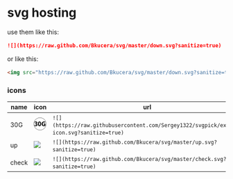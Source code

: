 # svg hosting

use them like this:

```markdown
![](https://raw.github.com/Bkucera/svg/master/down.svg?sanitize=true)
```

or like this:

```markdown
<img src="https://raw.github.com/Bkucera/svg/master/down.svg?sanitize=true"/>
```

### icons
name|icon|url
-|-|-
30G | <img src="https://github.com/Sergey1322/svgpick/blob/main/30G.svg?sanitize=true"/>|`![](https://raw.githubusercontent.com/Sergey1322/svgpick/export-icon.svg?sanitize=true)`
up|<img src="https://raw.github.com/Bkucera/svg/master/up.svg?sanitize=true"/>|`![](https://raw.github.com/Bkucera/svg/master/up.svg?sanitize=true)`
check|<img src="https://raw.github.com/Bkucera/svg/master/check.svg?sanitize=true"/>|`![](https://raw.github.com/Bkucera/svg/master/check.svg?sanitize=true)`
